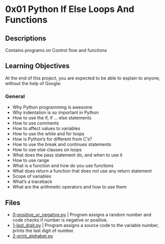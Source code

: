 # 0x01 Python If Else Loops And Functions

## Descriptions

Contains programs on Control flow and functions

## Learning Objectives

At the end of this project, you are expected to be able to explain to anyone, without the help of Google:

### General

* Why Python programming is awesome
* Why indentation is so important in Python
* How to use the if, if ... else statements
* How to use comments
* How to affect values to variables
* How to use the while and for loops
* How is Python’s for different from C‘s?
* How to use the break and continues statements
* How to use else clauses on loops
* What does the pass statement do, and when to use it
* How to use range
* What is a function and how do you use functions
* What does return a function that does not use any return statement
* Scope of variables
* What’s a traceback
* What are the arithmetic operators and how to use them

## Files
- [0-positive_or_negative.py](./0-positive_or_negative.py) | Program assigns a random number and code checks if number is negative or positive.
- [1-last_digit.py](./1-last_digit.py) | Program assigns a source code to the variable number, prints the last digit of number.
- [2-print_alphabet.py](./2-print_alphabet.py)